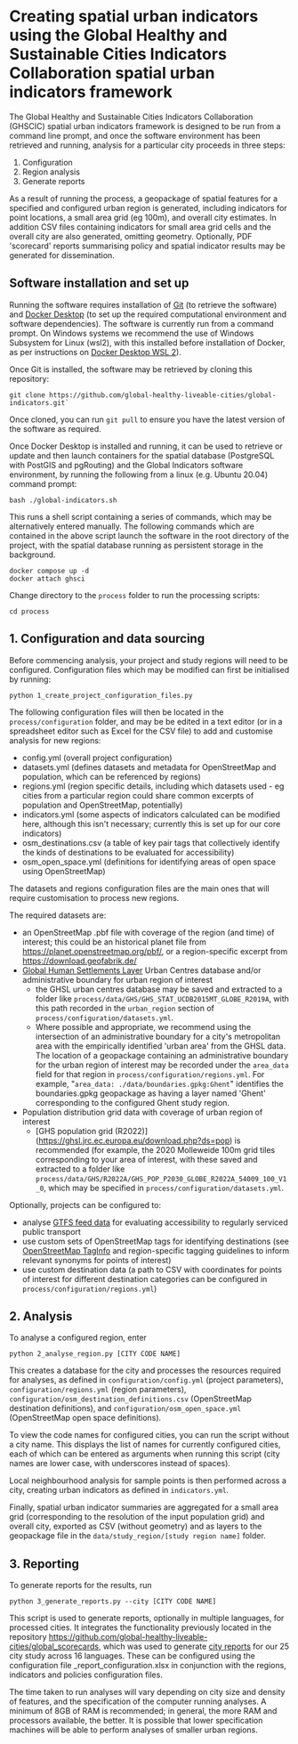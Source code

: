 # Creating spatial urban indicators using the Global Healthy and Sustainable Cities Indicators Collaboration spatial urban indicators framework

The Global Healthy and Sustainable Cities Indicators Collaboration (GHSCIC) spatial urban indicators framework is designed to be run from a command line prompt, and once the software environment has been retrieved and running, analysis for a particular city proceeds in three steps:

1. Configuration
2. Region analysis
3. Generate reports

As a result of running the process, a geopackage of spatial features for a specified and configured urban region is generated, including indicators for point locations, a small area grid (eg 100m), and overall city estimates.  In addition CSV files containing indicators for small area grid cells and the overall city are also generated, omitting geometry.  Optionally, PDF 'scorecard' reports summarising policy and spatial indicator results may be generated for dissemination.

## Software installation and set up

Running the software requires installation of [Git](https://git-scm.com/) (to retrieve the software) and [Docker Desktop](https://www.docker.com/) (to set up the required computational environment and software dependencies).  The software is currently run from a command prompt. On Windows systems we recommend the use of Windows Subsystem for Linux (wsl2), with this installed before installation of Docker, as per instructions on [Docker Desktop WSL 2](https://docs.docker.com/desktop/windows/wsl/)).

Once Git is installed, the software may be retrieved by cloning this repository:

```
git clone https://github.com/global-healthy-liveable-cities/global-indicators.git`
```

Once cloned, you can run `git pull` to ensure you have the latest version of the software as required.

Once Docker Desktop is installed and running, it can be used to retrieve or update and then launch containers for the spatial database (PostgreSQL with PostGIS and pgRouting) and the Global Indicators software environment, by running the following from a linux (e.g. Ubuntu 20.04) command prompt:

```
bash ./global-indicators.sh
```

This runs a shell script containing a series of commands, which may be alternatively entered manually.  The following commands which are contained in the above script launch the software in the root directory of the project, with the spatial database running as persistent storage in the background.

```
docker compose up -d
docker attach ghsci
```

Change directory to the `process` folder to run the processing scripts:

```
cd process
```

## 1. Configuration and data sourcing

Before commencing analysis, your project and study regions will need to be configured.  Configuration files which may be modified can first be initialised by running:

```python 1_create_project_configuration_files.py```

The following configuration files will then be located in the `process/configuration` folder, and may be be edited in a text editor (or in a spreadsheet editor such as Excel for the CSV file) to add and customise analysis for new regions:

- config.yml (overall project configuration)
- datasets.yml (defines datasets and metadata for OpenStreetMap and population, which can be referenced by regions)
- regions.yml (region specific details, including which datasets used - eg cities from a particular region could share common excerpts of population and OpenStreetMap, potentially)
- indicators.yml (some aspects of indicators calculated can be modified here, although this isn't necessary; currently this is set up for our core indicators)
- osm_destinations.csv (a table of key pair tags that collectively identify the kinds of destinations to be evaluated for accessibility)
- osm_open_space.yml (definitions for identifying areas of open space using OpenStreetMap)

The datasets and regions configuration files are the main ones that will require customisation to process new regions.

The required datasets are:

- an OpenStreetMap .pbf file with coverage of the region (and time) of interest; this could be an historical planet file from https://planet.openstreetmap.org/pbf/, or a region-specific excerpt from https://download.geofabrik.de/
- [Global Human Settlements Layer](https://ghsl.jrc.ec.europa.eu/download.php) Urban Centres database and/or administrative boundary for urban region of interest
  - the GHSL urban centres database may be saved and extracted to a folder like `process/data/GHS/GHS_STAT_UCDB2015MT_GLOBE_R2019A`, with this path recorded in the `urban_region` section of `process/configuration/datasets.yml`.
  - Where possible and appropriate, we recommend using the intersection of an administrative boundary for a city's metropolitan area with the empirically identified 'urban area' from the GHSL data.  The location of a geopackage containing an administrative boundary for the urban region of interest may be recorded under the `area_data` field for that region in `process/configuration/regions.yml`.   For example, "`area_data: ./data/boundaries.gpkg:Ghent`" identifies the boundaries.gpkg geopackage as having a layer named 'Ghent' corresponding to the configured Ghent study region.
- Population distribution grid data with coverage of urban region of interest
  - [GHS population grid (R2022)] (https://ghsl.jrc.ec.europa.eu/download.php?ds=pop) is recommended (for example, the 2020 Molleweide 100m grid tiles corresponding to your area of interest, with these saved and extracted to a folder like  `process/data/GHS/R2022A/GHS_POP_P2030_GLOBE_R2022A_54009_100_V1_0`, which may be specified in `process/configuration/datasets.yml`.

Optionally, projects can be configured to:

- analyse [GTFS feed data](https://database.mobilitydata.org/) for evaluating accessibility to regularly serviced public transport
- use custom sets of OpenStreetMap tags for identifying destinations (see [OpenStreetMap TagInfo](https://taginfo.openstreetmap.org/) and region-specific tagging guidelines to inform relevant synonyms for points of interest)
- use custom destination data (a path to CSV with coordinates for points of interest for different destination categories can be configured in `process/configuration/regions.yml`)

## 2. Analysis

To analyse a configured region, enter

```python 2_analyse_region.py [CITY CODE NAME]```

This creates a database for the city and processes the resources required for analyses, as defined in `configuration/config.yml` (project parameters), `configuration/regions.yml` (region parameters), `configuration/osm_destination_definitions.csv` (OpenStreetMap destination definitions), and `configuration/osm_open_space.yml` (OpenStreetMap open space definitions).

To view the code names for configured cities, you can run the script without a city name.  This displays the list of names for currently configured cities, each of which can be entered as arguments when running this script (city names are lower case, with underscores instead of spaces).

Local neighbourhood analysis for sample points is then performed across a city, creating urban indicators as defined in `indicators.yml`.

Finally, spatial urban indicator summaries are aggregated for a small area grid (corresponding to the resolution of the input population grid) and overall city, exported as CSV (without geometry) and as layers to the geopackage file in the `data/study_region/[study region name]` folder.

## 3. Reporting

To generate reports for the results, run

```python 3_generate_reports.py --city [CITY CODE NAME]```

This script is used to generate reports, optionally in multiple languages, for processed cities.  It integrates the functionality previously located in the repository https://github.com/global-healthy-liveable-cities/global_scorecards, which was used to generate [city reports](https://doi.org/10.25439/rmt.c.6012649) for our 25 city study across 16 languages.  These can be configured using the configuration file _report_configuration.xlsx in conjunction with the regions, indicators and policies configuration files.

The time taken to run analyses will vary depending on city size and density of features, and the specification of the computer running analyses.  A minimum of 8GB of RAM is recommended; in general, the more RAM and processors available, the better.  It is possible that lower specification machines will be able to perform analyses of smaller urban regions.
